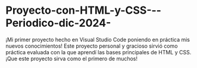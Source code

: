 # Proyecto-con-HTML-y-CSS---Periodico-dic-2024-
¡Mi primer proyecto hecho en Visual Studio Code poniendo en práctica mis nuevos conocimientos!
Este proyecto personal y gracioso sirvió como práctica evaluada con la que aprendí las bases principales de HTML y CSS. ¡Que este proyecto sirva como el primero de muchos!

